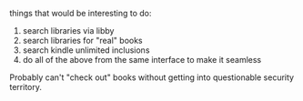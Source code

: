 things that would be interesting to do:
1. search libraries via libby
1. search libraries for "real" books
1. search kindle unlimited inclusions
1. do all of the above from the same interface to make it seamless

Probably can't "check out" books without getting into questionable security territory.
